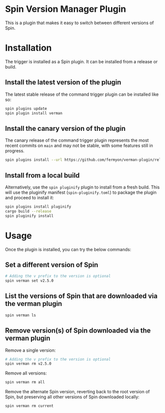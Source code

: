 # Spin Version Manager Plugin

This is a plugin that makes it easy to switch between different versions of Spin.

# Installation

The trigger is installed as a Spin plugin. It can be installed from a release or build.

## Install the latest version of the plugin

The latest stable release of the command trigger plugin can be installed like so:

```sh
spin plugins update
spin plugin install verman
```

## Install the canary version of the plugin

The canary release of the command trigger plugin represents the most recent commits on `main` and may not be stable, with some features still in progress.

```sh
spin plugins install --url https://github.com/fermyon/verman-plugin/releases/download/canary/verman.json
```

## Install from a local build

Alternatively, use the `spin pluginify` plugin to install from a fresh build. This will use the pluginify manifest (`spin-pluginify.toml`) to package the plugin and proceed to install it:

```sh
spin plugins install pluginify
cargo build --release
spin pluginify install
```

# Usage

Once the plugin is installed, you can try the below commands:

## Set a different version of Spin

```sh
# Adding the v prefix to the version is optional
spin verman set v2.5.0
```

## List the versions of Spin that are downloaded via the verman plugin

```sh
spin verman ls
```

## Remove version(s) of Spin downloaded via the verman plugin

Remove a single version:

```sh
# Adding the v prefix to the version is optional
spin verman rm v2.5.0
```

Remove all versions:

```sh
spin verman rm all
```

Remove the alternate Spin version, reverting back to the root version of Spin, but preserving all other versions of Spin downloaded locally:

```sh
spin verman rm current
```

